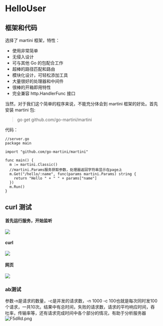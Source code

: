 # HelloUser
## 框架和代码
选择了 martini 框架，特性：

* 使用非常简单
* 无侵入设计
* 可与其他 Go 的包配合工作
* 超棒的路径匹配和路由
* 模块化设计，可轻松添加工具
* 大量很好的处理器和中间件
* 很棒的开箱即用特性
* 完全兼容 http.HandlerFunc 接口

当然，对于我们这个简单的程序来说，不能充分体会到 martini 框架的好处。首先安装 martini 包:

>go get github.com/go-martini/martini

代码：
```
//server.go
package main

import "github.com/go-martini/martini"

func main() {
  m := martini.Classic()
  //martini.Params服务获取参数，处理器返回字符串显示在page上
  m.Get("/hello/:name", func(params martini.Params) string {
    return "Hello " + " " + params["name"]
  })
  m.Run()
}
```
## curl 测试
#### 首先运行服务，开始监听
![](http://ww1.sinaimg.cn/large/0060lm7Tly1flc6e7mzzqj30m601kt93.jpg)

#### curl
![](http://ww1.sinaimg.cn/large/0060lm7Tly1flc6d7t9ayj30tm0cemzs.jpg)

#### 网页
![](http://ww4.sinaimg.cn/large/0060lm7Tly1flc6eecohnj30gy05smxl.jpg)

### ab测试
参数-n是请求的数量，-c是并发的请求数，-n 1000 -c 100也就是每次同时发100个请求，一共10次。结果中有总时间，失败的请求数，请求的平均响应时间，吞吐率，传输率等，还有请求完成时间中各个部分的情况，有助于分析服务器
![F5dRd.png](https://s1.simimg.com/2017/11/10/F5dRd.png)
